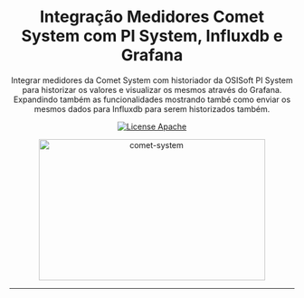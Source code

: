 
<h1 align="center">
<br>
Integração Medidores Comet System com PI System, Influxdb e Grafana
</h1>

<p align="center">Integrar medidores da Comet System com historiador da OSISoft PI System para historizar os valores e visualizar os mesmos através do Grafana. Expandindo também as funcionalidades mostrando també como enviar os mesmos dados para Influxdb para serem historizados também.</p>

<p align="center">
  <a href="https://www.apache.org/licenses/LICENSE-2.0">
    <img src="https://img.shields.io/badge/apache-2.0-blue" alt="License Apache">
  </a>
</p>


<div align="center">
  <img src="https://github.com/dedynobre/integracao-medidores-comet-system-com-pisytem-influxdb-grafana/blob/master/imagem1.png" alt="comet-system" height="250" width="400">
</div>

<hr /> 
